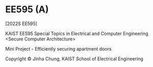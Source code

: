# EE595 (A)
[2022S EE595]

KAIST EE595 Special Topics in Electrical and Computer Engineering \<Secure Computer Architecture\>


Mini Project - Efficiently securing apartment doors

Copyright © Jinha Chung, KAIST School of Electrical Engineering
